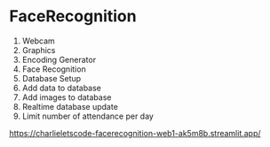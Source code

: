 # FaceRecognition
1. Webcam
2. Graphics
3. Encoding Generator
4. Face Recognition
5. Database Setup
6. Add data to database
7. Add images to database
8. Realtime database update
9. Limit number of attendance per day

https://charlieletscode-facerecognition-web1-ak5m8b.streamlit.app/
